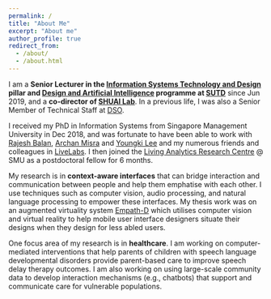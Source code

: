 ```yaml
---
permalink: /
title: "About Me"
excerpt: "About me"
author_profile: true
redirect_from: 
  - /about/
  - /about.html
---
```


I am a **Senior Lecturer in the [Information Systems Technology and Design](https://istd.sutd.edu.sg/) pillar and [Design and Artificial Intelligence](https://dai.sutd.edu.sg/) programme at [SUTD](https://www.sutd.edu.sg/)** since Jun 2019, and a **co-director of [SHUAI Lab](https://shuailab.wordpress.com/)**. In a previous life, I was also a Senior Member of Technical Staff at [DSO](https://www.dso.org.sg/).

I received my PhD in Information Systems from Singapore Management University in Dec 2018, and was fortunate to have been able to work with [Rajesh Balan](https://apollo.smu.edu.sg/), [Archan Misra](https://sites.google.com/view/archan-misra) and [Youngki Lee](http://youngkilee.blogspot.com/) and my numerous friends and colleagues in [LiveLabs](https://livelabs.smu.edu.sg/). I then joined the [Living Analytics Research Centre](https://larc.smu.edu.sg/) @ SMU as a postdoctoral fellow for 6 months. 

My research is in **context-aware interfaces** that can bridge interaction and communication between people and help them emphatise with each other. I use techniques such as computer vision, audio processing, and natural language processing to empower these interfaces. My thesis work was on an augmented virtuality system [Empath-D](https://www.youtube.com/watch?v=_1Dvr0iy-X8) which utilises computer vision and virtual reality to help mobile user interface designers situate their designs when they design for less abled users.

One focus area of my research is in **healthcare**. I am working on computer-mediated interventions that help parents of children with speech language developmental disorders provide parent-based care to improve speech delay therapy outcomes. I am also working on using large-scale community data to develop interaction mechanisms (e.g., chatbots) that support and communicate care for vulnerable populations.
